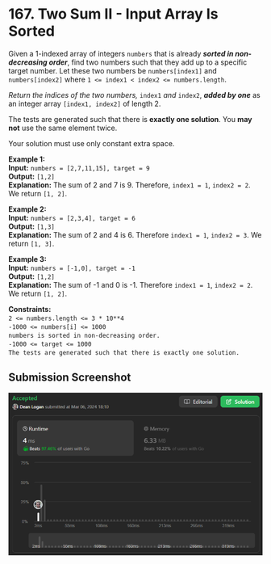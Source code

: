 # 167. Two Sum II - Input Array Is Sorted

Given a 1-indexed array of integers `numbers` that is already ***sorted in non-decreasing order***, find two numbers such that they add up to a specific target number. Let these two numbers be `numbers[index1]` and `numbers[index2]` where `1 <= index1 < index2 <= numbers.length`.

*Return the indices of the two numbers,* `index1` *and* `index2`, ***added by one*** as an integer array `[index1, index2]` of length 2.

The tests are generated such that there is **exactly one solution**. You **may not** use the same element twice.

Your solution must use only constant extra space.

**Example 1:**  
    **Input:** `numbers = [2,7,11,15], target = 9`  
    **Output:** `[1,2]`  
    **Explanation:** The sum of 2 and 7 is 9. Therefore, `index1 = 1`, `index2 = 2`. We return `[1, 2]`.  

**Example 2:**  
    **Input:** `numbers = [2,3,4], target = 6`  
    **Output:** `[1,3]`  
    **Explanation:** The sum of 2 and 4 is 6. Therefore `index1 = 1`, `index2 = 3`. We return `[1, 3]`.  

**Example 3:**  
    **Input:** `numbers = [-1,0], target = -1`  
    **Output:** `[1,2]`  
    **Explanation:** The sum of -1 and 0 is -1. Therefore `index1 = 1`, `index2 = 2`. We return `[1, 2]`.  

**Constraints:**  
    `2 <= numbers.length <= 3 * 10**4`  
    `-1000 <= numbers[i] <= 1000`  
    `numbers is sorted in non-decreasing order.`  
    `-1000 <= target <= 1000`  
    `The tests are generated such that there is exactly one solution.`  

## Submission Screenshot

![Image](./two-sum-II-input-array-is-sorted.png)